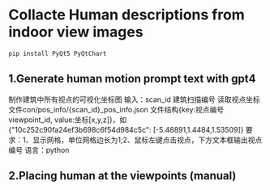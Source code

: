 # Collacte Human descriptions from indoor view images
```bash
pip install PyQt5 PyQtChart
```
## 1.Generate human motion prompt text with gpt4
制作建筑中所有视点的可视化坐标图
输入：scan_id 建筑扫描编号
读取视点坐标文件con/pos_info/{scan_id}_pos_info.json
文件结构{key:视点编号 viewpoint_id, value:坐标[x,y,z]}，如{"10c252c90fa24ef3b698c6f54d984c5c": [-5.48891,1.4484,1.53509]}
要求：1、显示网格，单位网格边长为1;2、鼠标左键点击视点，下方文本框输出视点编号
语言：python
## 2.Placing human at the viewpoints (manual)